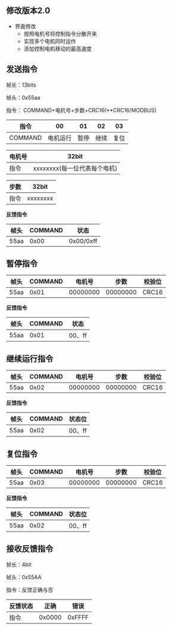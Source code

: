 ## 修改版本2.0

* 界面修改
  * 按照电机号将控制指令分散开来
  * 实现多个电机同时运作
  * 添加控制电机移动的最高速度

## 发送指令

帧长：13bits

帧头：0x55aa

指令：	COMMAND+电机号+步数+CRC16(**CRC16/MODBUS)

| 指令    | 00       | 01   | 02   | 03   |
| ------- | -------- | ---- | ---- | ---- |
| COMMAND | 电机运行 | 暂停 | 继续 | 复位 |

| 电机号 | 32bit                        |
| ------ | ---------------------------- |
| 指令   | xxxxxxxx(每一位代表每个电机) |

| 步数 | 32bit    |
| ---- | -------- |
| 指令 | xxxxxxxx |

**反馈指令**

| 帧头 | COMMAND | 状态      |
| ---- | ------- | --------- |
| 55aa | 0x00    | 0x00/0xff |

## 暂停指令

| 帧头 | COMMAND | 电机号   | 步数     | 校验位 |
| ---- | ------- | -------- | -------- | ------ |
| 55aa | 0x01    | 00000000 | 00000000 | CRC16  |

**反馈指令**

| 帧头 | COMMAND | 状态   |
| ---- | ------- | ------ |
| 55aa | 0x01    | 00、ff |

## 继续运行指令

| 帧头 | COMMAND | 电机号   | 步数     | 校验位 |
| ---- | ------- | -------- | -------- | ------ |
| 55aa | 0x02    | 00000000 | 00000000 | CRC16  |

**反馈指令**

| 帧头 | COMMAND | 状态位 |
| ---- | ------- | ------ |
| 55aa | 0x02    | 00、ff |

## 复位指令

| 帧头 | COMMAND | 电机号   | 步数     | 校验位 |
| ---- | ------- | -------- | -------- | ------ |
| 55aa | 0x03    | 00000000 | 00000000 | CRC16  |

**反馈指令**

| 帧头 | COMMAND | 状态位 |
| ---- | ------- | ------ |
| 55aa | 0x02    | 00、ff |

## 接收反馈指令

帧长：4bit

帧头：0x55AA

指令：反馈正确与否

| 反馈状态 | 正确   | 错误   |
| -------- | ------ | ------ |
| 指令     | 0x0000 | 0xFFFF |
